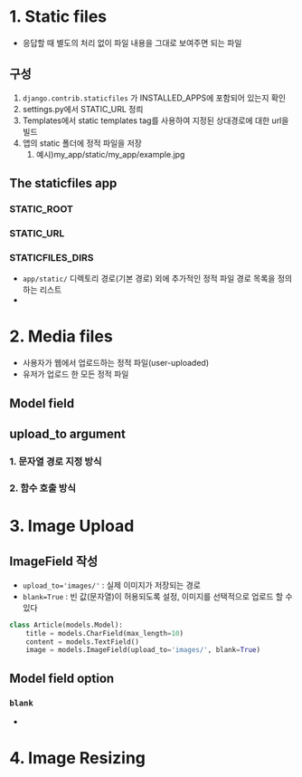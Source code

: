 # 1. Static files

- 응답할 때 별도의 처리 없이 파일 내용을 그대로 보여주면 되는 파일

## 구성

1. `django.contrib.staticfiles` 가 INSTALLED_APPS에 포함되어 있는지 확인
2. settings.py에서 STATIC_URL 정릐
3. Templates에서 static templates tag를 사용하여 지정된 상대경로에 대한 url을 빌드
4. 앱의 static 폴더에 정적 파일을 저장
   1. 예시)my_app/static/my_app/example.jpg

## The staticfiles app

### STATIC_ROOT

### STATIC_URL

### STATICFILES_DIRS

- `app/static/` 디렉토리 경로(기본 경로) 외에 추가적인 정적 파일 경로 목록을 정의하는 리스트
- 

# 2. Media files

- 사용자가 웹에서 업로드하는 정적 파일(user-uploaded)
- 유저가 업로드 한 모든 정적 파일

## Model field

## upload_to argument

### 1. 문자열 경로 지정 방식

### 2. 함수 호출 방식

# 3. Image Upload

## ImageField 작성

- `upload_to='images/'` : 실제 이미지가 저장되는 경로
- `blank=True` : 빈 값(문자열)이 허용되도록 설정, 이미지를 선택적으로 업로드 할 수 있다

```python
class Article(models.Model):
    title = models.CharField(max_length=10)
    content = models.TextField()
    image = models.ImageField(upload_to='images/', blank=True)
```

## Model field option

### `blank`

- 

# 4. Image Resizing